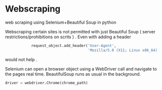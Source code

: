 # Webscraping
web scraping using Selenium+Beautiful Soup in python

Webscraping certain sites is not permitted with just Beautiful Soup ( server restrictions/prohibitions on scrits ) .
Even with adding a header 
```python
            request_object.add_header('User-Agent',
                                      'Mozilla/5.0 (X11; Linux x86_64) AppleWebKit/537.36 (KHTML, like Gecko) Chrome/33.0.1750.117 Safari/537.36')
```
would not help .

Selenium can open a browser object using a WebDriver call and navigate to the pages real time. BeautifulSoup runs as usual in the background. 
```python
driver = webdriver.Chrome(chrome_path)
```
